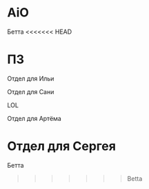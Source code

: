 # AiO
Бетта
<<<<<<< HEAD
# ПЗ

Отдел для Ильи

Отдел для Сани

LOL

Отдел для Артёма

Отдел для Сергея
=======

Бетта
>>>>>>> Betta
